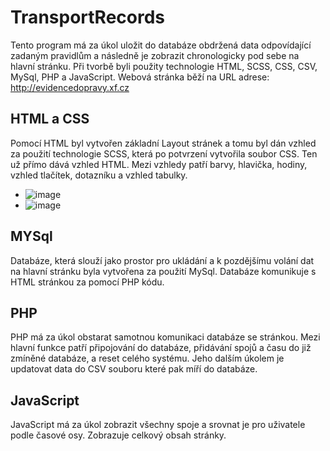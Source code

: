 # TransportRecords
Tento program má za úkol uložit do databáze obdržená data odpovídající zadaným pravidlům a následně je zobrazit chronologicky pod sebe na hlavní stránku. Při tvorbě byli použity technologie HTML, SCSS, CSS, CSV, MySql, PHP a JavaScript. Webová stránka běží na URL adrese: http://evidencedopravy.xf.cz


## HTML a CSS

Pomocí HTML byl vytvořen základní Layout stránek a tomu byl dán vzhled za použití technologie SCSS, která po potvrzení vytvořila soubor CSS. Ten už přímo dává vzhled HTML. Mezi vzhledy patří barvy, hlavička, hodiny, vzhled tlačítek, dotazníku a vzhled tabulky.
- ![image](https://user-images.githubusercontent.com/74651859/163685291-62b4ebb4-b4d8-4e49-a814-b0eb1fdf5326.png)
- ![image](https://user-images.githubusercontent.com/74651859/163685315-1301b7d1-3900-4deb-8244-0747449b79e8.png)

## MYSql

Databáze, která slouží jako prostor pro ukládání a k pozdějšímu volání dat na hlavní stránku byla vytvořena za použití MySql. Databáze komunikuje s HTML stránkou za pomocí PHP kódu.

## PHP
PHP má za úkol obstarat samotnou komunikaci databáze se stránkou. Mezi hlavní funkce patří připojování do databáze, přidávání spojů a času do již zmíněné databáze, a reset celého systému. Jeho dalším úkolem je updatovat data do CSV souboru které pak míří do databáze.

## JavaScript
JavaScript má za úkol zobrazit všechny spoje a srovnat je pro uživatele podle časové osy. Zobrazuje celkový obsah stránky.
